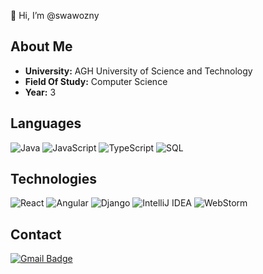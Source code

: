 👋 Hi, I’m @swawozny

## About Me
- **University:** AGH University of Science and Technology
- **Field Of Study:** Computer Science
- **Year:** 3

## Languages
![Java](https://img.shields.io/badge/-Java-000?&logo=Java&logoColor=red)
![JavaScript](https://img.shields.io/badge/-JavaScript-000?&logo=JavaScript&logoColor=ddc508)
![TypeScript](https://img.shields.io/badge/-TypeScript-000?&logo=TypeScript&logoColor=ddc508)
![SQL](https://img.shields.io/badge/-SQL-000?&logo=MySQL&logoColor=4479A1)

## Technologies
![React](https://img.shields.io/badge/-React-000?&logo=React)
![Angular](https://img.shields.io/badge/-Angular-000?&logo=Angular)
![Django](https://img.shields.io/badge/-Django-000?&logo=Django)
![IntelliJ IDEA](http://img.shields.io/badge/-IntelliJ%20IDEA-000000?style=flat-square&logo=intellij-idea)
![WebStorm](http://img.shields.io/badge/-WebStorm%20IDEA-000000?style=flat-square&logo=webstorm)

## Contact

[![Gmail Badge](https://img.shields.io/badge/-mail-c14438?style=for-the-badge&logo=mail&logoColor=ffffff&style=flat-square)](mailto:sebastianwawozny@wp.pl) 
